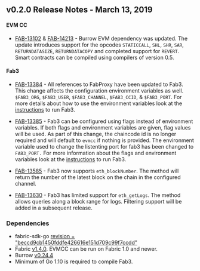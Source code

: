 ## v0.2.0 Release Notes - March 13, 2019

#### EVM CC
- [FAB-13102](https://jira.hyperledger.org/browse/FAB-13102) & [FAB-14213](https://jira.hyperledger.org/browse/FAB-14213) - Burrow EVM dependency was updated. The update introduces support for the opcodes `STATICCALL`, `SHL`, `SHR`, `SAR`, `RETURNDATASIZE`, `RETURNDATACOPY` and completed support for `REVERT`. Smart contracts can be compiled using compilers of version 0.5.

#### Fab3
- [FAB-13384](https://jira.hyperledger.org/browse/FAB-13384) - All references to FabProxy have been updated to Fab3. This change affects the configuration environment variables as well. `$FAB3_ORG`, `$FAB3_USER`, `$FAB3_CHANNEL`, `$FAB3_CCID`, & `$FAB3_PORT`. For more details about how to use the environment variables look at the [instructions](https://github.com/hyperledger/fabric-chaincode-evm/blob/v0.2.0/README.md#running-fab3) to run Fab3.

- [FAB-13385](https://jira.hyperledger.org/browse/FAB-13385) - Fab3 can be configured using flags instead of environment variables. If both flags and environment variables are given, flag values will be used. As part of this change, the chaincode id is no longer required and will default to `evmcc` if nothing is provided. The environment variable used to change the listenting port for fab3 has been changed to `FAB3_PORT.` For more information about the flags and environment variables look at the [instructions](https://github.com/hyperledger/fabric-chaincode-evm/blob/v0.2.0/README.md#running-fab3) to run Fab3.

- [FAB-13585](https://jira.hyperledger.org/browse/FAB-13585) - Fab3 now supports `eth_blockNumber`. The method will return the number of the latest block on the chain in the configured channel.

- [FAB-13630](https://jira.hyperledger.org/browse/FAB-13630) - Fab3 has limited support for `eth_getLogs`. The method allows queries along a block range for logs. Filtering support will be added in a subsequent release.  

### Dependencies
- fabric-sdk-go [revision = "beccd9cb1450fddfe426616e151d709c99f7ccdd"](https://github.com/hyperledger/fabric-sdk-go/tree/beccd9cb1450fddfe426616e151d709c99f7ccdd)
- Fabric [v1.4.0](https://github.com/hyperledger/fabric/releases/tag/v1.4.0). EVMCC can be run on Fabric 1.0 and newer.
- Burrow [v0.24.4](https://github.com/hyperledger/burrow/releases/tag/v0.24.4)
- Minimum of Go 1.10 is required to compile Fab3.
